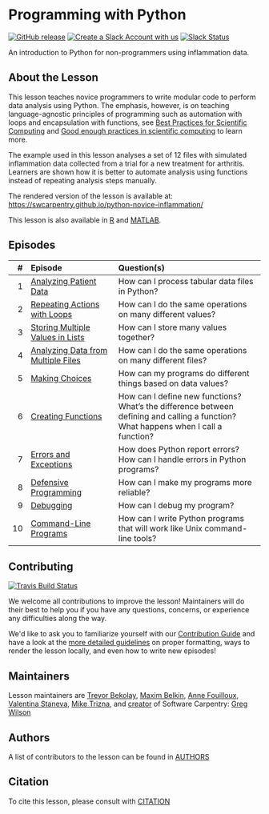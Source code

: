 # Programming with Python

[![GitHub release][shields_release]][swc_py_releases]
[![Create a Slack Account with us][create_slack_svg]][slack_heroky_invite]
[![Slack Status][slack_channel_status]][slack_channel_url]

An introduction to Python for non-programmers using inflammation data.

## About the Lesson

This lesson teaches novice programmers to write modular code to perform data analysis
using Python. The emphasis, however, is on teaching language-agnostic principles of
programming such as automation with loops and encapsulation with functions,
see [Best Practices for Scientific Computing][best-practices] and
[Good enough practices in scientific computing][good-practices] to learn more.

The example used in this lesson analyses a set of 12 files with simulated inflammation
data collected from a trial for a new treatment for arthritis. Learners are shown
how it is better to automate analysis using functions instead of repeating analysis
steps manually.

The rendered version of the lesson is available at:
<https://swcarpentry.github.io/python-novice-inflammation/>

This lesson is also available in [R][R] and [MATLAB][MATLAB].

## Episodes

| # |  Episode | Question(s) |
|--:|:---------|:------------|
| 1 | [Analyzing Patient Data](http://swcarpentry.github.io/python-novice-inflammation/01-numpy/index.html) | How can I process tabular data files in Python? |
| 2 | [Repeating Actions with Loops](http://swcarpentry.github.io/python-novice-inflammation/02-loop/index.html) | How can I do the same operations on many different values? |
| 3 | [Storing Multiple Values in Lists](http://swcarpentry.github.io/python-novice-inflammation/03-lists/index.html) | How can I store many values together? |
| 4 | [Analyzing Data from Multiple Files](http://swcarpentry.github.io/python-novice-inflammation/04-files/index.html) | How can I do the same operations on many different files? |
| 5 | [Making Choices](http://swcarpentry.github.io/python-novice-inflammation/05-cond/index.html) | How can my programs do different things based on data values? |
| 6 | [Creating Functions](http://swcarpentry.github.io/python-novice-inflammation/06-func/index.html) | How can I define new functions?<br>What’s the difference between defining and calling a function?<br>What happens when I call a function? |
| 7 | [Errors and Exceptions](http://swcarpentry.github.io/python-novice-inflammation/07-errors/index.html) | How does Python report errors?<br>How can I handle errors in Python programs? |
| 8 | [Defensive Programming](http://swcarpentry.github.io/python-novice-inflammation/08-defensive/index.html) | How can I make my programs more reliable? |
| 9 | [Debugging](http://swcarpentry.github.io/python-novice-inflammation/09-debugging/index.html) | How can I debug my program? |
|10 | [Command-Line Programs](http://swcarpentry.github.io/python-novice-inflammation/10-cmdline/index.html) | How can I write Python programs that will work like Unix command-line tools? |


## Contributing
[![Travis Build Status][travis_svg]][travis_url]

We welcome all contributions to improve the lesson!
Maintainers will do their best to help you if you have any questions, concerns,
or experience any difficulties along the way.

We'd like to ask you to familiarize yourself with our [Contribution Guide](CONTRIBUTING.md)
and have a look at the [more detailed guidelines][lesson-example] on proper formatting,
ways to render the lesson locally, and even how to write new episodes!

## Maintainers

Lesson maintainers are [Trevor Bekolay][trevor_bekolay], [Maxim Belkin][maxim_belkin],
[Anne Fouilloux][anne_fouilloux], [Valentina Staneva][valentina_staneva],
[Mike Trizna][mike_trizna], and [creator][swc_history] of Software Carpentry:
[Greg Wilson][greg_wilson]

## Authors
A list of contributors to the lesson can be found in [AUTHORS](AUTHORS)

## Citation
To cite this lesson, please consult with [CITATION](CITATION)

[lesson-example]: https://carpentries.github.io/lesson-example
[anne_fouilloux]: https://github.com/annefou
[maxim_belkin]: https://github.com/maxim-belkin
[mike_trizna]: https://github.com/MikeTrizna
[trevor_bekolay]: http://software-carpentry.org/team/#bekolay_trevor
[valentina_staneva]: http://software-carpentry.org/team/#staneva_valentina
[greg_wilson]: https://github.com/gvwilson
[swc_history]: https://software-carpentry.org/scf/history/
[best-practices]: http://journals.plos.org/plosbiology/article?id=10.1371/journal.pbio.1001745
[good-practices]: http://journals.plos.org/ploscompbiol/article?id=10.1371/journal.pcbi.1005510
[R]: https://github.com/swcarpentry/r-novice-inflammation
[MATLAB]: https://github.com/swcarpentry/matlab-novice-inflammation
[shields_release]: https://img.shields.io/github/release/swcarpentry/python-novice-inflammation.svg
[swc_py_releases]: https://github.com/swcarpentry/python-novice-inflammation/releases
[create_slack_svg]: https://img.shields.io/badge/Create_Slack_Account-The_Carpentries-071159.svg
[slack_heroky_invite]: https://swc-slack-invite.herokuapp.com
[slack_channel_status]: https://img.shields.io/badge/Slack_Channel-swc--py--inflammation-E01563.svg
[slack_channel_url]: https://swcarpentry.slack.com/messages/C9Y0L6MF0
[travis_svg]: https://travis-ci.org/swcarpentry/python-novice-inflammation.svg?branch=gh-pages
[travis_url]: https://travis-ci.org/swcarpentry/python-novice-inflammation
